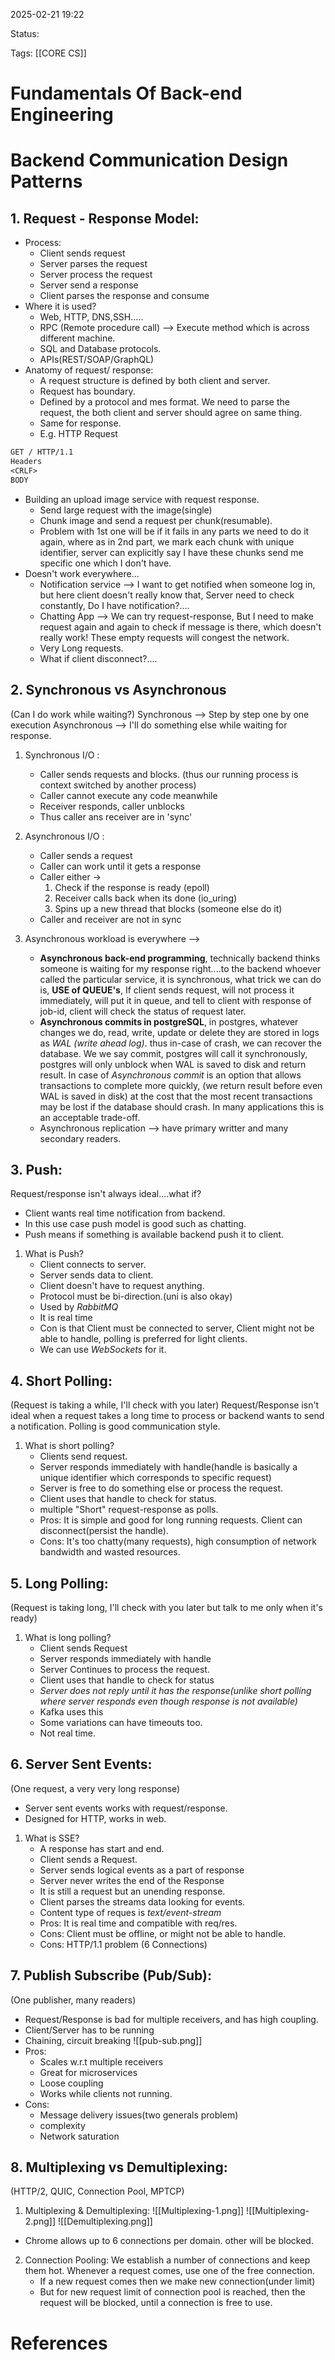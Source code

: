 2025-02-21 19:22

Status:

Tags: [[CORE CS]]


# Fundamentals Of Back-end Engineering


# Backend Communication Design Patterns

## 1. Request - Response Model: 
- Process: 
	- Client sends request
	- Server parses the request
	- Server process the request
	- Server send a response
	- Client parses the response and consume
- Where it is used? 
	- Web, HTTP, DNS,SSH.....
	-  RPC (Remote procedure call) --> Execute method which is across different machine.
	- SQL and Database protocols.
	- APIs(REST/SOAP/GraphQL)
- Anatomy of request/ response: 
	-  A request structure is defined by both client and server.
	- Request has boundary.
	- Defined by a protocol and mes format. We need to parse the request, the both client and server should agree on same thing.
	- Same for response.
	- E.g. HTTP Request
```txt
GET / HTTP/1.1
Headers
<CRLF>
BODY
```
- Building an upload image service with request response.
	- Send large request with the image(single)
	- Chunk image and send a request per chunk(resumable).
	- Problem with 1st one will be if it fails in any parts we need to do it again, where as in 2nd part, we mark each chunk  with unique identifier, server can explicitly say I have these chunks send me specific one which I don't have.
- Doesn't work everywhere...
	- Notification service --> I want to get notified when someone log in, but here client doesn't really know that, Server need to check constantly, Do I have notification?.... 
	- Chatting App --> We can try request-response, But I need to make request again and again to check if message is there, which doesn't really work! These empty requests will congest the network.
	- Very Long requests.
	- What if client disconnect?.... 

## 2. Synchronous vs Asynchronous   
(Can I do work while waiting?)
Synchronous --> Step by step one by one execution 
Asynchronous --> I'll do something else while waiting for response. 
1. Synchronous I/O : 
	- Caller sends requests and blocks. (thus our running process is context switched by another process)
	- Caller cannot execute any code meanwhile
	- Receiver responds, caller unblocks
	- Thus caller ans receiver are in 'sync'
2. Asynchronous I/O : 
	- Caller sends a request
	- Caller can work until it gets a response 
	- Caller either -> 
		1. Check if the response is ready (epoll)
		2. Receiver calls back when its done (io_uring)
		3. Spins up a new thread that blocks (someone else do it)
	- Caller and receiver are not in sync
 
3. Asynchronous workload is everywhere -->
	- **Asynchronous back-end programming**, technically backend thinks someone is waiting for my response right....to the backend whoever called the particular service, it is synchronous, what trick we can do is, **USE of QUEUE's**, If client sends request, will not process it immediately, will put it in queue, and tell to client with response of job-id, client will check the status of request later.
	-  **Asynchronous commits in postgreSQL**, in postgres, whatever changes we do, read, write, update or delete they are stored in logs as _WAL (write ahead log)_. thus in-case of crash, we can recover the database. We we say commit, postgres will call it synchronously, postgres will only unblock when WAL is saved to disk and return result. In case of _Asynchronous commit_ is an option that allows transactions to complete more quickly, (we return result before even WAL is saved in disk) at the cost that the most recent transactions may be lost if the database should crash. In many applications this is an acceptable trade-off.
	- Asynchronous replication --> have primary writter and many secondary readers. 

## 3. Push: 
Request/response isn't always ideal....what if?
- Client wants real time notification from backend.
- In this use case push model is good such as chatting.
- Push means if something is available backend push it to client.

1. What is Push?
	- Client connects to server.
	- Server sends data to client.
	- Client doesn't have to request anything.
	- Protocol must be bi-direction.(uni is also okay)
	- Used by *RabbitMQ*
	- It is real time
	- Con is that Client must be connected to server, Client might not be able to handle, polling is preferred for light clients. 
	- We can use *WebSockets* for it.  

## 4. Short Polling: 
(Request is taking a while, I'll check with you later)
Request/Response isn't ideal when a request takes a long time to process or backend wants to send a notification. 
Polling is good communication style.
1. What is short polling?
	- Clients send request.
	- Server responds immediately with handle(handle is basically a unique identifier which corresponds to specific request)
	- Server is free to do something else or process the request.
	- Client uses that handle to check for status.
	- multiple "Short" request-response as polls.
	- Pros: It is simple and good for long running requests. Client can disconnect(persist the handle).
	- Cons: It's too chatty(many requests), high consumption of network bandwidth and wasted resources.

## 5. Long Polling:
(Request is taking long, I'll check with you later but talk to me only when it's ready)
1. What is long polling?
	- Client sends Request
	- Server responds immediately with handle
	- Server Continues to process the request.
	- Client uses that handle to check for status
	- *Server does not reply until it has the response(unlike short polling where server responds even though response is not available)*
	- Kafka uses this
	- Some variations can have timeouts too.
	- Not real time.

## 6. Server Sent Events:
(One request, a very very long response)
- Server sent events works with request/response.
- Designed for HTTP, works in web.
1. What is SSE? 
	- A response has start and end.
	- Client sends a Request.
	- Server sends logical events as a part of response
	- Server never writes the end of the Response
	- It is still a request but an unending response.
	- Client parses the streams data looking for events.
	- Content type of reques is *text/event-stream*
	- Pros: It is real time and compatible with req/res.
	- Cons: Client must be offline, or might not be able to handle.
	- Cons: HTTP/1.1 problem (6 Connections)

## 7. Publish Subscribe (Pub/Sub):
(One publisher, many readers)
- Request/Response is bad for multiple receivers, and has high coupling. 
- Client/Server has to be running
- Chaining, circuit breaking
![[pub-sub.png]]
- Pros: 
	- Scales w.r.t multiple receivers
	- Great for microservices
	- Loose coupling
	- Works while clients not running.
- Cons: 
	- Message delivery issues(two generals problem)
	- complexity
	- Network saturation


## 8. Multiplexing vs Demultiplexing: 
(HTTP/2, QUIC, Connection Pool, MPTCP)
1. Multiplexing & Demultiplexing: 
![[Multiplexing-1.png]]
![[Multiplexing-2.png]]
![[Demultiplexing.png]]
- Chrome allows up to 6 connections per domain. other will be blocked.

2. Connection Pooling: 
	We establish a number of connections and keep them hot. 
	Whenever a request comes, use one of the free connection. 
	- If a new request comes then we make new connection(under limit)
	- But for new request limit of connection pool is reached, then the request will be blocked, until a connection is free to use. 

































# References
